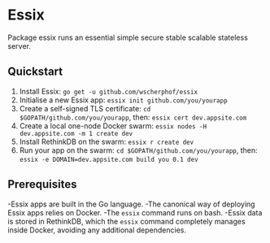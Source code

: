 # Essix
Package essix runs an essential simple secure stable scalable stateless server.

## Quickstart

1. Install Essix: `go get -u github.com/wscherphof/essix`
1. Initialise a new Essix app: `essix init github.com/you/yourapp`
1. Create a self-signed TLS certificate: `cd $GOPATH/github.com/you/yourapp`, then: `essix cert dev.appsite.com`
1. Create a local one-node Docker swarm: `essix nodes -H dev.appsite.com -m 1 create dev`
1. Install RethinkDB on the swarm: `essix r create dev`
1. Run your app on the swarm: `cd $GOPATH/github.com/you/yourapp`, then: `essix -e DOMAIN=dev.appsite.com build you 0.1 dev`


## Prerequisites

-Essix apps are built in the Go language.
-The canonical way of deploying Essix apps relies on Docker.
-The `essix` command runs on bash.
-Essix data is stored in RethinkDB, which the `essix` command completely manages
inside Docker, avoiding any additional dependencies.
